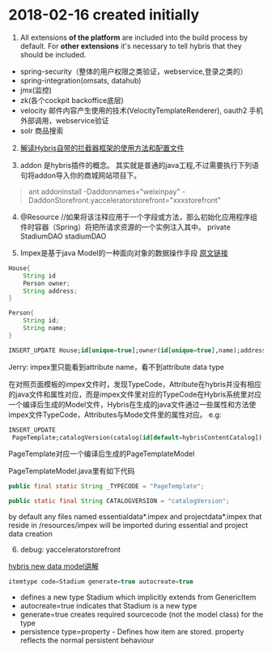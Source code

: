 # 2018-02-16 created initially

1. All extensions **of the platform** are included into the build process by default. For **other extensions** it's necessary to tell hybris that they should be included.

* spring-security（整体的用户权限之类验证，webservice,登录之类的）
* spring-integration(omsats, datahub)
* jmx(监控)
* zk(各个cockpit backoffice底层)
* velocity 邮件内容产生使用的技术(VelocityTemplateRenderer), oauth2 手机 外部调用，webservice验证
* solr 商品搜索

2. [解读Hybris自带的拦截器框架的使用方法和配置文件](http://www.ku2n.com/ku2n/index.php?c=read&id=1364&page=2)

3. addon 是hybris插件的概念。 其实就是普通的java工程,不过需要执行下列语句将addon导入你的商城网站项目下。
> ant addoninstall -Daddonnames="weixinpay" -DaddonStorefront.yacceleratorstorefront="xxxstorefront"

4. @Resource   //如果将该注释应用于一个字段或方法，那么初始化应用程序组件时容器（Spring）将把所请求资源的一个实例注入其中。
private StadiumDAO stadiumDAO

5. Impex是基于java Model的一种面向对象的数据操作手段
[原文链接](http://blog.csdn.net/tanrunfang/article/details/50518415)
```java
House{
    String id
    Person owner;
    String address;
}

Person{
    String id;
    String name;
}
```

```sql
INSERT_UPDATE House;id[unique=true];owner(id[unique=true],name);address
```
Jerry: impex里只能看到attribute name，看不到attribute data type

在对照页面模板的impex文件时，发现TypeCode，Attribute在hybris并没有相应的java文件和属性对应，而是impex文件里对应的TypeCode在Hybris系统里对应一个编译后生成的Model文件，Hybris在生成的java文件通过一些属性和方法使impex文件TypeCode，Attributes与Mode文件里的属性对应。
e.g:
```sql
INSERT_UPDATE
 PageTemplate;catalogVersion(catalog(id[default=hybrisContentCatalog]),version[default=Online])[unique=true];uid[unique=true];name;frontendTemplateName;restrictedPageTypes(code);active[default=true]
```

PageTemplate对应一个编译后生成的PageTemplateModel

PageTemplateModel.java里有如下代码

```java
public final static String _TYPECODE = "PageTemplate";

public static final String CATALOGVERSION = "catalogVersion";
```

by default any files named essentialdata*.impex and projectdata*.impex that reside in <extension>/resources/impex will be imported during essential and project data creation  
    
6. debug: yacceleratorstorefront

[hybris new data model讲解](http://blog.csdn.net/tanrunfang/article/details/50524322)

```sql
itemtype code=Stadium generate=true autocreate=true
```

* defines a new type Stadium which implicitly extends from GenericItem
* autocreate=true indicates that Stadium is a new type
* generate=true creates required sourcecode (not the model class) for the type
* persistence type=property - Defines how item are stored. property reflects the normal persistent behaviour
